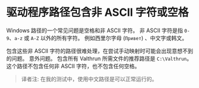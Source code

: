# 驱动程序路径包含非 ASCII 字符或空格
Windows 路径的一个常见问题是空格和非 ASCII 字符。 
非 ASCII 字符是指 `0-9`、`a-z` 或 `A-Z` 以外的所有字符。
例如西里尔字母 (`Привет`) 、中文字或韩文。 

包含这些非 ASCII 字符的路径很难处理，在尝试手动映射时可能会出现意想不到的问题。 
意外问题。 
包含所有 Valthrun 所需文件的推荐路径是 `C:\Valthrun`。 
这个路径不包含任何非 ASCII 字符，也不包含任何空格。

> 译者注: 在我的测试中，使用中文路径是可以正常运行的。
